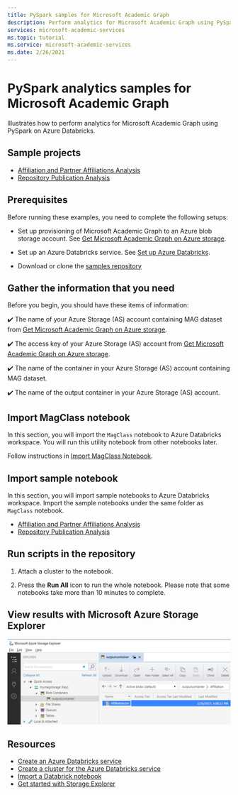 ```yaml
---
title: PySpark samples for Microsoft Academic Graph
description: Perform analytics for Microsoft Academic Graph using PySpark on Azure Databricks
services: microsoft-academic-services
ms.topic: tutorial
ms.service: microsoft-academic-services
ms.date: 2/26/2021
---
```

# PySpark analytics samples for Microsoft Academic Graph

Illustrates how to perform analytics for Microsoft Academic Graph using PySpark on Azure Databricks.

## Sample projects

* [Affiliation and Partner Affiliations Analysis](https://github.com/Azure-Samples/microsoft-academic-graph-pyspark-samples/blob/master/src/AffiliationSample.ipynb)
* [Repository Publication Analysis](https://github.com/Azure-Samples/microsoft-academic-graph-pyspark-samples/blob/master/src/RepositorySample.ipynb)

## Prerequisites

Before running these examples, you need to complete the following setups:

* Set up provisioning of Microsoft Academic Graph to an Azure blob storage account. See [Get Microsoft Academic Graph on Azure storage](get-started-setup-provisioning.md).

* Set up an Azure Databricks service. See [Set up Azure Databricks](get-started-setup-databricks.md).

* Download or clone the [samples repository](https://github.com/Azure-Samples/microsoft-academic-graph-pyspark-samples)

## Gather the information that you need

Before you begin, you should have these items of information:

   :heavy_check_mark:  The name of your Azure Storage (AS) account containing MAG dataset from [Get Microsoft Academic Graph on Azure storage](get-started-setup-provisioning.md#note-azure-storage-account-name-and-primary-key).

   :heavy_check_mark:  The access key of your Azure Storage (AS) account from [Get Microsoft Academic Graph on Azure storage](get-started-setup-provisioning.md#note-azure-storage-account-name-and-primary-key).

   :heavy_check_mark:  The name of the container in your Azure Storage (AS) account containing MAG dataset.

   :heavy_check_mark:  The name of the output container in your Azure Storage (AS) account.

## Import MagClass notebook

In this section, you will import the `MagClass` notebook to Azure Databricks workspace. You will run this utility notebook from other notebooks later.

Follow instructions in [Import MagClass Notebook](import-MagClass.md).

## Import sample notebook

In this section, you will import sample notebooks to Azure Databricks workspace. Import the sample notebooks under the same folder as `MagClass` notebook.

* [Affiliation and Partner Affiliations Analysis](https://github.com/Azure-Samples/microsoft-academic-graph-pyspark-samples/blob/master/src/AffiliationSample.ipynb)
* [Repository Publication Analysis](https://github.com/Azure-Samples/microsoft-academic-graph-pyspark-samples/blob/master/src/RepositorySample.ipynb)

## Run scripts in the repository

1. Attach a cluster to the notebook.

1. Press the **Run All** icon to run the whole notebook. Please note that some notebooks take more than 10 minutes to complete.

## View results with Microsoft Azure Storage Explorer

![View result with Microsoft Azure Storage Explorer](media/samples-view-pyspark-script-results.png "View result with Microsoft Azure Storage Explorer")

## Resources

* [Create an Azure Databricks service](https://azure.microsoft.com/services/databricks/)
* [Create a cluster for the Azure Databricks service](https://docs.azuredatabricks.net/user-guide/clusters/create.html)
* [Import a Databrick notebook](https://docs.databricks.com/user-guide/notebooks/notebook-manage.html#import-a-notebook)
* [Get started with Storage Explorer](https://docs.microsoft.com/azure/vs-azure-tools-storage-manage-with-storage-explorer)
